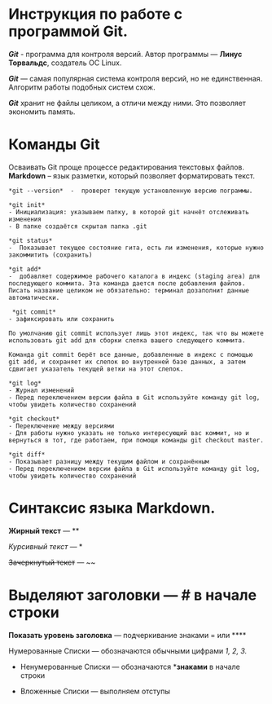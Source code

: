 Инструкция по работе с программой **Git**.
==========================================
***Git*** - программа для контроля версий.
Автор программы — **Линус Торвальдс**, создатель ОС Linux.

***Git*** — самая популярная система контроля версий, но не единственная. Алгоритм
работы подобных систем схож.

***Git*** хранит не файлы целиком, а отличи между ними. Это позволяет экономить память. 

Команды Git
===========
Осваивать Git проще процессе редактирования текстовых файлов. **Markdown** – язык разметки, который позволяет форматировать текст.

    *git --version*  -  проверет текущую установленную версию пограммы.

    *git init*   
    - Инициализация: указываем папку, в которой git начнёт отслеживать изменения
    - В папке создаётся скрытая папка .git

    *git status*  
    -  Показывает текущее состояние гита, есть ли изменения, которые нужно закоммитить (сохранить)

    *git add*  
    -  добавляет содержимое рабочего каталога в индекс (staging area) для последующего коммита. Эта команда дается после добавления файлов. Писать название целиком не обязательно: терминал дозаполнит данные автоматически.

     *git commit*
    - зафиксировать или сохранить

    По умолчанию git commit использует лишь этот индекс, так что вы можете использовать git add для сборки слепка вашего следующего коммита.
    
    Команда git commit берёт все данные, добавленные в индекс с помощью git add, и сохраняет их слепок во внутренней базе данных, а затем сдвигает указатель текущей ветки на этот слепок.
    
    *git log*
    - Журнал изменений
    - Перед переключением версии файла в Git используйте команду git log, чтобы увидеть количество сохранений

    *git checkout*
    - Переключение между версиями
    - Для работы нужно указать не только интересующий вас коммит, но и вернуться в тот, где работаем, при помощи команды git checkout master.

    *git diff*
    - Показывает разницу между текущим файлом и сохранённым
    - Перед переключением версии файла в Git используйте команду git log, чтобы увидеть количество сохранений

Синтаксис языка Markdown. 
=========================
**Жирный текст** — **

*Курсивный текст* — *

~~Зачеркнутый текст~~ — ~~

# Выделяют заголовки — # в начале строки

****Показать уровень заголовка**** —
подчеркивание знаками = или ****

Нумерованные Списки — обозначаются обычными цифрами *1, 2, 3.*
* Ненумерованные Списки — обозначаются ***знаками** в начале строки
- Вложенные Списки — выполняем отступы

 